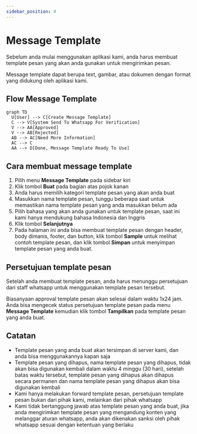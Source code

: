 ```yaml
---
sidebar_position: 4
---
```


# Message Template

Sebelum anda mulai menggunakan aplikasi kami, anda harus membuat template pesan yang akan anda gunakan untuk mengirimkan pesan.

Message template dapat berupa text, gambar, atau dokumen dengan format yang didukung oleh aplikasi kami.

## Flow Message Template

```mermaid
graph TD
  U[User] --> C[Create Message Template]
  C --> V[System Send To Whatsapp For Verification]
  V --> AA[Approved]
  V --> AB[Rejected]
  AB --> AC[Need More Information]
  AC --> C
  AA --> D[Done, Message Template Ready To Use]
```

## Cara membuat message template

1. Pilih menu **Message Template** pada sidebar kiri
2. Klik tombol **Buat** pada bagian atas pojok kanan
3. Anda harus memilih kategori template pesan yang akan anda buat
4. Masukkan nama template pesan, tunggu beberapa saat untuk memastikan nama template pesan yang anda masukkan belum ada
5. Pilih bahasa yang akan anda gunakan untuk template pesan, saat ini kami hanya mendukung bahasa Indonesia dan Inggris
6. Klik tombol **Selanjutnya**
7. Pada halaman ini anda bisa membuat template pesan dengan header, body dimanis, footer, dan button, klik tombol **Sample** untuk melihat contoh template pesan, dan klik tombol **Simpan** untuk menyimpan template pesan yang anda buat.


## Persetujuan template pesan

Setelah anda membuat template pesan, anda harus menunggu persetujuan dari staff whatsapp untuk menggunakan template pesan tersebut.

Biasanyaan approval template pesan akan selesai dalam waktu 1x24 jam. Anda bisa mengecek status persetujuan template pesan pada menu **Message Template** kemudian klik tombol **Tampilkan** pada template pesan yang anda buat.

## Catatan

- Template pesan yang anda buat akan tersimpan di server kami, dan anda bisa menggunakannya kapan saja
- Template pesan yang dihapus, nama template pesan yang dihapus, tidak akan bisa digunakan kembali dalam waktu 4 minggu (30 hari), setelah batas waktu tersebut, template pesan yang dihapus akan dihapus secara permanen dan nama template pesan yang dihapus akan bisa digunakan kembali
- Kami hanya melakukan forward template pesan, persetujuan template pesan bukan dari pihak kami, melainkan dari pihak whatsapp
- Kami tidak bertanggung jawab atas template pesan yang anda buat, jika anda mengirimkan template pesan yang mengandung konten yang melanggar aturan whatsapp, anda akan dikenakan sanksi oleh pihak whatsapp sesuai dengan ketentuan yang berlaku